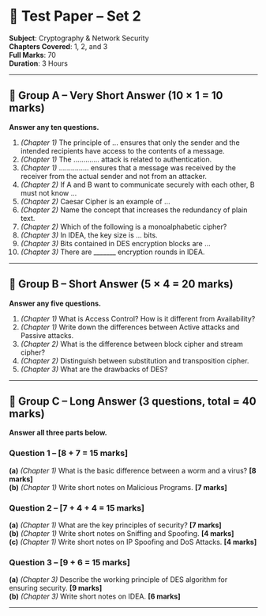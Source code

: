 # 📘 Test Paper – Set 2  
**Subject**: Cryptography & Network Security  
**Chapters Covered**: 1, 2, and 3  
**Full Marks**: 70  
**Duration**: 3 Hours  

---

## 🔹 Group A – Very Short Answer (10 × 1 = 10 marks)  
**Answer any ten questions.**

1. *(Chapter 1)* The principle of ... ensures that only the sender and the intended recipients have access to the contents of a message.  
2. *(Chapter 1)* The ............. attack is related to authentication.  
3. *(Chapter 1)* …………… ensures that a message was received by the receiver from the actual sender and not from an attacker.  
4. *(Chapter 2)* If A and B want to communicate securely with each other, B must not know ...  
5. *(Chapter 2)* Caesar Cipher is an example of ...  
6. *(Chapter 2)* Name the concept that increases the redundancy of plain text.  
7. *(Chapter 2)* Which of the following is a monoalphabetic cipher?  
8. *(Chapter 3)* In IDEA, the key size is ... bits.  
9. *(Chapter 3)* Bits contained in DES encryption blocks are ...  
10. *(Chapter 3)* There are _______ encryption rounds in IDEA.

---

## 🔹 Group B – Short Answer (5 × 4 = 20 marks)  
**Answer any five questions.**

1. *(Chapter 1)* What is Access Control? How is it different from Availability?  
2. *(Chapter 1)* Write down the differences between Active attacks and Passive attacks.  
3. *(Chapter 2)* What is the difference between block cipher and stream cipher?  
4. *(Chapter 2)* Distinguish between substitution and transposition cipher.  
5. *(Chapter 3)* What are the drawbacks of DES?

---

## 🔹 Group C – Long Answer (3 questions, total = 40 marks)  
**Answer all three parts below.**

### Question 1 – [8 + 7 = 15 marks]  
**(a)** *(Chapter 1)* What is the basic difference between a worm and a virus? **[8 marks]**  
**(b)** *(Chapter 1)* Write short notes on Malicious Programs. **[7 marks]**

### Question 2 – [7 + 4 + 4 = 15 marks]  
**(a)** *(Chapter 1)* What are the key principles of security? **[7 marks]**  
**(b)** *(Chapter 1)* Write short notes on Sniffing and Spoofing. **[4 marks]**  
**(c)** *(Chapter 1)* Write short notes on IP Spoofing and DoS Attacks. **[4 marks]**

### Question 3 – [9 + 6 = 15 marks]  
**(a)** *(Chapter 3)* Describe the working principle of DES algorithm for ensuring security. **[9 marks]**  
**(b)** *(Chapter 3)* Write short notes on IDEA. **[6 marks]**

---
